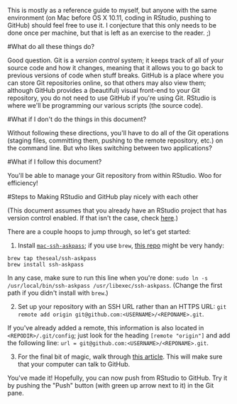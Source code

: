 This is mostly as a reference guide to myself, but anyone with the same environment (on Mac before OS X 10.11, coding in RStudio, pushing to GitHub) should feel free to use it. I conjecture that this only needs to be done once per machine, but that is left as an exercise to the reader. ;)

#What do all these things do?

Good question. Git is a *version control* system; it keeps track of all of your source code and how it changes, meaning that it allows you to go back to previous versions of code when stuff breaks. GitHub is a place where you can store Git repositories online, so that others may also view them; although GitHub provides a (beautiful) visual front-end to your Git repository, you do not need to use GitHub if you're using Git. RStudio is where we'll be programming our various scripts (the source code).

#What if I don't do the things in this document?

Without following these directions, you'll have to do all of the Git operations (staging files, committing them, pushing to the remote repository, etc.) on the command line. But who likes switching between two applications?

#What if I follow this document?

You'll be able to manage your Git repository from within RStudio. Woo for efficiency!

#Steps to Making RStudio and GitHub play nicely with each other

(This document assumes that you already have an RStudio project that has version control enabled. If that isn't the case, check [here](https://support.rstudio.com/hc/en-us/articles/200526207-Using-Projects).)

There are a couple hoops to jump through, so let's get started:

1. Install [`mac-ssh-askpass`](https://github.com/markcarver/mac-ssh-askpass); if you use `brew`, [this repo](https://github.com/theseal/homebrew-ssh-askpass) might be very handy:
```
brew tap theseal/ssh-askpass
brew install ssh-askpass
```

In any case, make sure to run this line when you're done: `sudo ln -s /usr/local/bin/ssh-askpass /usr/libexec/ssh-askpass`. (Change the first path if you didn't install with `brew`.)

2. Set up your repository with an SSH URL rather than an HTTPS URL: `git remote add origin git@github.com:<USERNAME>/<REPONAME>.git`. 

If you've already added a remote, this information is also located in `<REPODIR>/.git/config`; just look    for the heading `[remote "origin"]` and add the following line: `url = git@github.com:<USERNAME>/<REPONAME>.git`.

3. For the final bit of magic, walk through [this article](https://help.github.com/articles/generating-ssh-keys/). This will make sure that your computer can talk to GitHub.

You've made it! Hopefully, you can now push from RStudio to GitHub. Try it by pushing the "Push" button (with green up arrow next to it) in the Git pane.